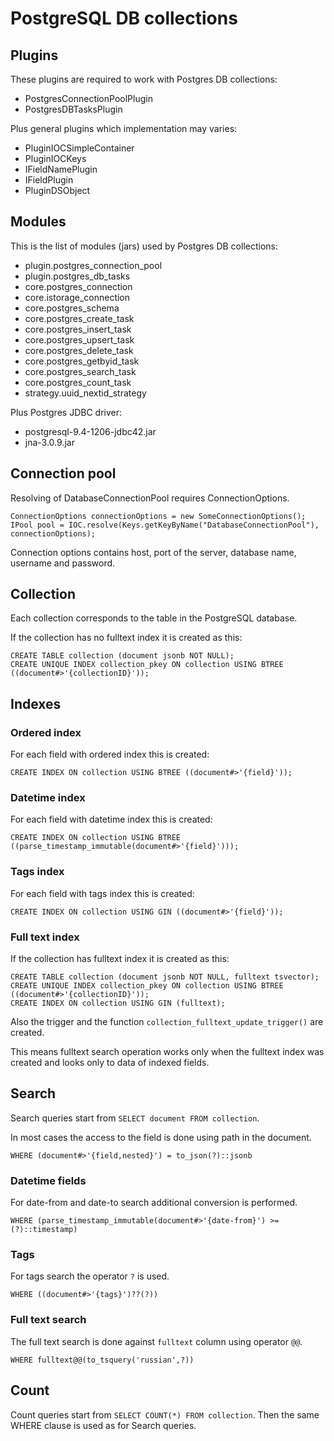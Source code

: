# PostgreSQL DB collections

## Plugins

These plugins are required to work with Postgres DB collections:

* PostgresConnectionPoolPlugin
* PostgresDBTasksPlugin

Plus general plugins which implementation may varies:

* PluginIOCSimpleContainer
* PluginIOCKeys
* IFieldNamePlugin
* IFieldPlugin
* PluginDSObject

## Modules

This is the list of modules (jars) used by Postgres DB collections:

* plugin.postgres_connection_pool
* plugin.postgres_db_tasks
* core.postgres_connection
* core.istorage_connection
* core.postgres_schema
* core.postgres_create_task
* core.postgres_insert_task
* core.postgres_upsert_task
* core.postgres_delete_task
* core.postgres_getbyid_task
* core.postgres_search_task
* core.postgres_count_task
* strategy.uuid_nextid_strategy

Plus Postgres JDBC driver:

* postgresql-9.4-1206-jdbc42.jar
* jna-3.0.9.jar

## Connection pool

Resolving of DatabaseConnectionPool requires ConnectionOptions.

    ConnectionOptions connectionOptions = new SomeConnectionOptions();
    IPool pool = IOC.resolve(Keys.getKeyByName("DatabaseConnectionPool"), connectionOptions);
    
Connection options contains host, port of the server, database name, username and password.
    
## Collection

Each collection corresponds to the table in the PostgreSQL database.

If the collection has no fulltext index it is created as this:

    CREATE TABLE collection (document jsonb NOT NULL);
    CREATE UNIQUE INDEX collection_pkey ON collection USING BTREE ((document#>'{collectionID}'));

## Indexes

### Ordered index

For each field with ordered index this is created:

    CREATE INDEX ON collection USING BTREE ((document#>'{field}'));
    
### Datetime index

For each field with datetime index this is created:

    CREATE INDEX ON collection USING BTREE ((parse_timestamp_immutable(document#>'{field}')));
    
### Tags index

For each field with tags index this is created:

    CREATE INDEX ON collection USING GIN ((document#>'{field}'));

### Full text index        
        
If the collection has fulltext index it is created as this:

    CREATE TABLE collection (document jsonb NOT NULL, fulltext tsvector);
    CREATE UNIQUE INDEX collection_pkey ON collection USING BTREE ((document#>'{collectionID}'));
    CREATE INDEX ON collection USING GIN (fulltext);
    
Also the trigger and the function `collection_fulltext_update_trigger()` are created.

This means fulltext search operation works only when the fulltext index was created
and looks only to data of indexed fields.

## Search

Search queries start from `SELECT document FROM collection`.

In most cases the access to the field is done using path in the document.
 
    WHERE (document#>'{field,nested}') = to_json(?)::jsonb    
    
### Datetime fields

For date-from and date-to search additional conversion is performed.

    WHERE (parse_timestamp_immutable(document#>'{date-from}') >= (?)::timestamp)
    
### Tags

For tags search the operator `?` is used.
    
    WHERE ((document#>'{tags}')??(?))
    
### Full text search

The full text search is done against `fulltext` column using operator `@@`.

    WHERE fulltext@@(to_tsquery('russian',?))
    
## Count

Count queries start from `SELECT COUNT(*) FROM collection`.
Then the same WHERE clause is used as for Search queries.